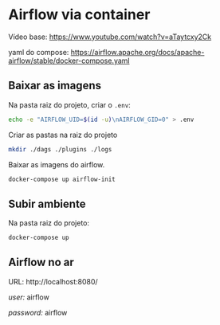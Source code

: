 # Airflow via container

Vídeo base: https://www.youtube.com/watch?v=aTaytcxy2Ck

yaml do compose: https://airflow.apache.org/docs/apache-airflow/stable/docker-compose.yaml

## Baixar as imagens
Na pasta raiz do projeto, criar o `.env`:
```bash
echo -e "AIRFLOW_UID=$(id -u)\nAIRFLOW_GID=0" > .env
```

Criar as pastas na raiz do projeto
```bash
mkdir ./dags ./plugins ./logs
```

Baixar as imagens do airflow.
```bash
docker-compose up airflow-init
```

## Subir ambiente
Na pasta raiz do projeto: 
```bash
docker-compose up
```

## Airflow no ar
URL: http://localhost:8080/

*user:* airflow

*password:* airflow